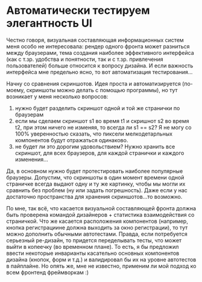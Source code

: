  # Автоматически тестируем элегантность UI

Честно говоря, визуальная составляющая информационных систем меня особо не интересовала: рендер одного фронта может разниться между браузерами,
тема создания наиболее эффективного интерфейса (как с т.зр. удобства и понятности, так и с т.зр. привлечения пользователей) больше относится к вопросу дизайна.
И если важность интерфейса мне предельно ясно, то вот автоматизация тестирования...

Начну со сравнения скриншотов. Идея проста и автоматизируется (по-моему, скриншоты можно делать с помощью программы), но тут возникает у меня несколько вопросов:
1) нужно будет разделить скриншот одной и той же странички по браузерам
2) если мы сделаем скриншот s1 во время t1 и скришнот s2 во время t2, при этом ничего не изменяя, то всегда ли s1 == s2? Я не могу со 100% уверенностью сказать, что 
пиксели мелкодетарльных компонентов будут отражаться одинаково.
3) не будет ли это дорогим удовольствием? Нужно хранить все скриншот, для всех браузеров, для каждой странички и каждого изменения...

Да, в основном нужно будет протестировать наиболее популярные браузеры. Допустим, что скриншоты в один момент времени одной страничке всегда выдают одну и ту же картинку,
чтобы мы могли их сравнить без проблем (ну или задать погрешность). Даже если у нас достаточно пространства для хранения скриншотов...то возможно. 


По мне, так всё, что касается визуальной составляющей фронта должна быть проверена командой дизайнеров + статистика взаимодействия со страничкой.
Что же касается расположения компонентов (например, кнопка регистрациине должна выходить за окно регистрации), то тут можно дополнить обычными автотестами. 
Правда, если потребуется серьезный ре-дизайн, то придется переделывать тесты, что может выйти в копеечку (во временном плане). 
То есть, я бы предложил ввести некоторые инварианты касательно основных компонентов дизайна (кнопок, форм и т.д.) и валидировал бы их на уровне автотестов в пайплайне. 
Но опять же, мне не известно, применим ли мой подход ко всем фронтенд фреймворкам :)
